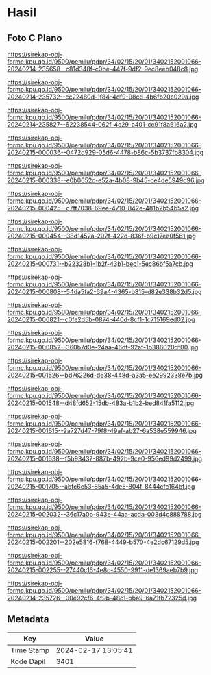 # Hasil

## Foto C Plano

https://sirekap-obj-formc.kpu.go.id/9500/pemilu/pdpr/34/02/15/20/01/3402152001066-20240214-235658--c81d348f-c0be-447f-9df2-9ec8eeb048c8.jpg

https://sirekap-obj-formc.kpu.go.id/9500/pemilu/pdpr/34/02/15/20/01/3402152001066-20240214-235732--cc22480d-1f84-4df9-98cd-4b6fb20c029a.jpg

https://sirekap-obj-formc.kpu.go.id/9500/pemilu/pdpr/34/02/15/20/01/3402152001066-20240214-235827--62238544-062f-4c29-a401-cc91f8a616a2.jpg

https://sirekap-obj-formc.kpu.go.id/9500/pemilu/pdpr/34/02/15/20/01/3402152001066-20240215-000036--0472d929-05d6-4478-b86c-5b3737fb8304.jpg

https://sirekap-obj-formc.kpu.go.id/9500/pemilu/pdpr/34/02/15/20/01/3402152001066-20240215-000338--e0b0652c-e52a-4b08-9b45-ce4de5949d96.jpg

https://sirekap-obj-formc.kpu.go.id/9500/pemilu/pdpr/34/02/15/20/01/3402152001066-20240215-000425--c7ff7038-69ee-4710-842e-481b2b54b5a2.jpg

https://sirekap-obj-formc.kpu.go.id/9500/pemilu/pdpr/34/02/15/20/01/3402152001066-20240215-000454--38d1452a-202f-422d-836f-b9c17ee0f561.jpg

https://sirekap-obj-formc.kpu.go.id/9500/pemilu/pdpr/34/02/15/20/01/3402152001066-20240215-000731--b22328b1-1b2f-43b1-bec1-5ec86bf5a7cb.jpg

https://sirekap-obj-formc.kpu.go.id/9500/pemilu/pdpr/34/02/15/20/01/3402152001066-20240215-000808--54da5fa2-69a4-4365-b815-d82e338b32d5.jpg

https://sirekap-obj-formc.kpu.go.id/9500/pemilu/pdpr/34/02/15/20/01/3402152001066-20240215-000821--c0fe2d5b-0874-440d-8cf1-1c715169ed02.jpg

https://sirekap-obj-formc.kpu.go.id/9500/pemilu/pdpr/34/02/15/20/01/3402152001066-20240215-000852--360b7d0e-24aa-46df-92af-1b386020df00.jpg

https://sirekap-obj-formc.kpu.go.id/9500/pemilu/pdpr/34/02/15/20/01/3402152001066-20240215-001526--bd76226d-d638-448d-a3a5-ee2992338e7b.jpg

https://sirekap-obj-formc.kpu.go.id/9500/pemilu/pdpr/34/02/15/20/01/3402152001066-20240215-001548--d48fd652-15db-483a-b1b2-bed841fa5112.jpg

https://sirekap-obj-formc.kpu.go.id/9500/pemilu/pdpr/34/02/15/20/01/3402152001066-20240215-001615--2a727d47-79f8-49af-ab27-6a538e559946.jpg

https://sirekap-obj-formc.kpu.go.id/9500/pemilu/pdpr/34/02/15/20/01/3402152001066-20240215-001638--f5b93437-887b-492b-9ce0-956ed99d2499.jpg

https://sirekap-obj-formc.kpu.go.id/9500/pemilu/pdpr/34/02/15/20/01/3402152001066-20240215-001705--abfc6e53-85a5-4de5-804f-8444cfc164bf.jpg

https://sirekap-obj-formc.kpu.go.id/9500/pemilu/pdpr/34/02/15/20/01/3402152001066-20240215-002032--36c17a0b-943e-44aa-acda-003d4c888788.jpg

https://sirekap-obj-formc.kpu.go.id/9500/pemilu/pdpr/34/02/15/20/01/3402152001066-20240215-002201--202e5816-f768-4449-b570-4e2dc67129d5.jpg

https://sirekap-obj-formc.kpu.go.id/9500/pemilu/pdpr/34/02/15/20/01/3402152001066-20240215-002255--27440c16-4e8c-4550-9911-de1369aeb7b9.jpg

https://sirekap-obj-formc.kpu.go.id/9500/pemilu/pdpr/34/02/15/20/01/3402152001066-20240214-235726--00e92cf6-4f9b-48c1-bba9-6a71fb72325d.jpg


## Metadata

| Key        | Value               |
| ---------- | ------------------- |
| Time Stamp | 2024-02-17 13:05:41 |
| Kode Dapil | 3401                |



